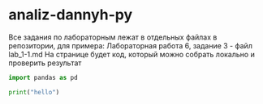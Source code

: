 # analiz-dannyh-py

Все задания по лабораторным лежат в отдельных файлах в репозитории, для примера:
Лабораторная работа 6, задание 3 - файл lab_1-1.md
На странице будет код, который можно собрать локально и проверить результат

```python
import pandas as pd

print("hello")
```
